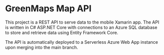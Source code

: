 # GreenMaps Map API
This project is a REST API to serve data to the mobile Xamarin app. The API is written in C# ASP&#46;NET Core with connections to an Azure SQL database to store and retrieve data using Entity Framework Core.

The API is automatically deployed to a Serverless Azure Web App instance upon merging into the main branch.